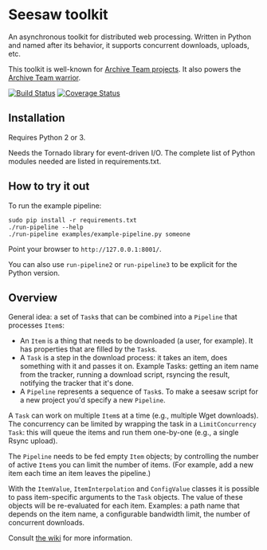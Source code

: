 Seesaw toolkit
==============

An asynchronous toolkit for distributed web processing. Written in Python and named after its behavior, it supports concurrent downloads, uploads, etc.

This toolkit is well-known for [Archive Team projects](http://archiveteam.org). It also powers the [Archive Team warrior](http://archiveteam.org/index.php?title=Warrior).

[![Build Status](https://secure.travis-ci.org/ArchiveTeam/seesaw-kit.png)](http://travis-ci.org/ArchiveTeam/seesaw-kit)
[![Coverage Status](https://coveralls.io/repos/ArchiveTeam/seesaw-kit/badge.svg)](https://coveralls.io/r/ArchiveTeam/seesaw-kit)

Installation
------------

Requires Python 2 or 3.

Needs the Tornado library for event-driven I/O. The complete list of Python modules needed are listed in requirements.txt.


How to try it out
-----------------

To run the example pipeline:

    sudo pip install -r requirements.txt
    ./run-pipeline --help
    ./run-pipeline examples/example-pipeline.py someone

Point your browser to `http://127.0.0.1:8001/`.

You can also use `run-pipeline2` or `run-pipeline3` to be explicit for the Python version.


Overview
--------

General idea: a set of `Task`s that can be combined into a `Pipeline` that processes `Item`s:

* An `Item` is a thing that needs to be downloaded (a user, for example). It has properties that are filled by the `Task`s.
* A `Task` is a step in the download process: it takes an item, does something with it and passes it on. Example Tasks: getting an item name from the tracker, running a download script, rsyncing the result, notifying the tracker that it's done.
* A `Pipeline` represents a sequence of `Task`s. To make a seesaw script for a new project you'd specify a new `Pipeline`.

A `Task` can work on multiple `Item`s at a time (e.g., multiple Wget downloads). The concurrency can be limited by wrapping the task in a `LimitConcurrency` `Task`: this will queue the items and run them one-by-one (e.g., a single Rsync upload).

The `Pipeline` needs to be fed empty `Item` objects; by controlling the number of active `Item`s you can limit the number of items. (For example, add a new item each time an item leaves the pipeline.)

With the `ItemValue`, `ItemInterpolation` and `ConfigValue` classes it is possible to pass item-specific arguments to the `Task` objects. The value of these objects will be re-evaluated for each item. Examples: a path name that depends on the item name, a configurable bandwidth limit, the number of concurrent downloads.

Consult [the wiki](https://github.com/ArchiveTeam/seesaw-kit/wiki) for more information.


